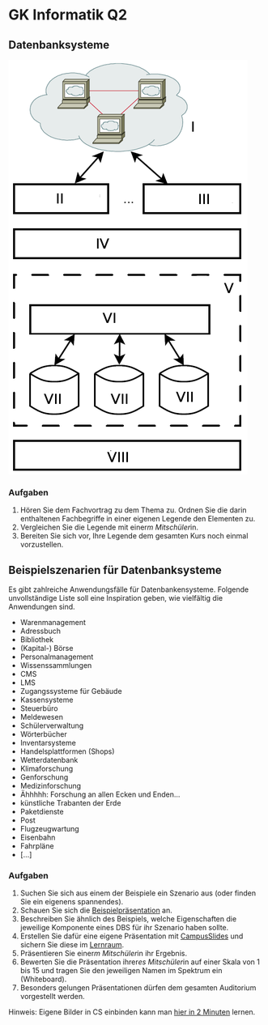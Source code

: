 # GK Informatik Q2

## Datenbanksysteme

![Übersicht über DBS](Datenbanken_DBMS_Uebersicht.png)

### Aufgaben

1. Hören Sie dem Fachvortrag zu dem Thema zu. Ordnen Sie die darin enthaltenen Fachbegriffe in einer eigenen Legende den Elementen zu.
2. Vergleichen Sie die Legende mit einer*m Mitschüler*in.
3. Bereiten Sie sich vor, Ihre Legende dem gesamten Kurs noch einmal vorzustellen.

## Beispielszenarien für Datenbanksysteme

Es gibt zahlreiche Anwendungsfälle für Datenbankensysteme. Folgende unvollständige Liste soll eine Inspiration geben, wie vielfältig die Anwendungen sind.

* Warenmanagement
* Adressbuch
* Bibliothek
* (Kapital-) Börse
* Personalmanagement
* Wissenssammlungen
* CMS
* LMS
* Zugangssysteme für Gebäude
* Kassensysteme
* Steuerbüro
* Meldewesen
* Schülerverwaltung
* Wörterbücher
* Inventarsysteme
* Handelsplattformen (Shops)
* Wetterdatenbank
* Klimaforschung
* Genforschung
* Medizinforschung
* Ähhhhh: Forschung an allen Ecken und Enden...
* künstliche Trabanten der Erde
* Paketdienste
* Post
* Flugzeugwartung
* Eisenbahn
* Fahrpläne
* [...]

### Aufgaben

1. Suchen Sie sich aus einem der Beispiele ein Szenario aus (oder finden Sie ein eigenens spannendes).
1. Schauen Sie sich die [Beispielpräsentation](cslides.php?md=dbs_beispielszenario_Sensornetz.md) an.
2. Beschreiben Sie ähnlich des Beispiels, welche Eigenschaften die jeweilige Komponente eines DBS für ihr Szenario haben sollte.
1. Erstellen Sie dafür eine eigene Präsentation mit [CampusSlides](https://gcm.schule/slides/) und sichern Sie diese im [Lernraum](https://www.lernraum-berlin.de/v1/course/view.php?id=41586).
1. Präsentieren Sie einer*m Mitschüler*in ihr Ergebnis.
1. Bewerten Sie die Präsentation ihrer*es Mitschüler*in auf einer Skala von 1 bis 15 und tragen Sie den jeweiligen Namen im Spektrum ein (Whiteboard).
1. Besonders gelungen Präsentationen dürfen dem gesamten Auditorium vorgestellt werden.

Hinweis: Eigene Bilder in CS einbinden kann man [hier in 2 Minuten](https://www.youtube.com/watch?v=G9b501I_rjs) lernen.

